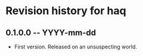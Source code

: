 # Revision history for haq

## 0.1.0.0 -- YYYY-mm-dd

* First version. Released on an unsuspecting world.

